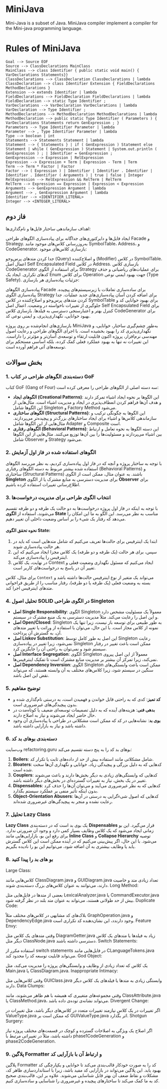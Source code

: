 # MiniJava
Mini-Java is a subset of Java. MiniJava compiler implement a compiler for the Mini-java
programming language.

# Rules of MiniJava
```
Goal --> Source EOF
Source --> ClassDeclarations MainClass
MainClass --> class Identifier { public static void main() { VarDeclarations Statements}}
ClassDeclarations --> ClassDeclaration ClassDeclarations | lambda
ClassDeclaration --> class Identifier Extension { FieldDeclarations MethodDeclarations }
Extension --> extends Identifier | lambda
FieldDeclarations --> FieldDeclaration FieldDeclarations | lambda
FieldDeclaration --> static Type Identifier ;
VarDeclarations --> VarDeclaration VarDeclarations | lambda
VarDeclaration --> Type Identifier ;
MethodDeclarations --> MethodDeclaration MethodDeclarations | lambda
MethodDeclaration --> public static Type Identifier ( Parameters ) { VarDeclarations Statements return GenExpression ; }
Parameters --> Type Identifier Parameter | lambda
Parameter --> , Type Identifier Parameter | lambda
Type --> boolean | int
Statements --> Statements Statement | lambda
Statement --> { Statements } | if ( GenExpression ) Statement else Statement | while ( GenExpression ) Statement | System.out.println ( GenExpression ) ; | Identifier = GenExpression ;
GenExpression --> Expression | RelExpression
Expression --> Expression + Term | Expression - Term | Term
Term --> Term * Factor | Factor
Factor --> ( Expression ) | Identifier | Identifier . Identifier | Identifier . Identifier ( Arguments ) | true | false | Integer
RelExpression --> RelExpression && RelTerm | RelTerm
RelTerm --> Expression == Expression | Expression < Expression
Arguments --> GenExpression Argument | lambda
Argument --> , GenExpression Argument | lambda
Identifier --> <IDENTIFIER_LITERAL>
Integer --> <INTEGER_LITERAL>
```

## فاز دوم
اهداف
سازماندهی ساختار فایل‌ها و نام‌گذاری‌ها:

ایجاد فایل‌ها و دایرکتوری‌های جداگانه برای پیاده‌سازی الگوهای طراحی Facade و Strategy.
به‌روز‌رسانی کلاس‌های موجود مانند SymbolTable، Address، و CodeGenerator.
بازسازی کلاس‌های موجود:

جدا کردن متدهای پرس‌وجو (Query) و اصلاح‌کننده (Modifier) در کلاس SymbolTable.
اعمال اصل Self Encapsulated Field در کلاس Address.
بازسازی کلاس CodeGenerator برای استفاده از الگوی Strategy برای عملیات‌های ریاضیاتی و حذف کدهای تکراری.
ایجاد یک Enum برای کلاس Operation جهت بهبود ایمنی نوعی (Type Safety).
جزئیات پیاده‌سازی هر بازسازی:

پیاده‌سازی الگوهای Facade برای ساده‌سازی تعاملات با زیرسیستم‌های پیچیده.
پیاده‌سازی الگوی Strategy برای اضافه کردن آسان پیاده‌سازی‌های جدید عملیات.
جدا کردن متدهای پرس‌وجو و اصلاح‌کننده در کلاس SymbolTable برای بهبود خوانایی کد و جلوگیری از تغییرات ناخواسته در وضعیت.
اعمال اصل Self Encapsulated Field برای کنترل بهتر و اعتبارسنجی دسترسی به فیلدها.
بازسازی کلاس CodeGenerator برای بهبود خوانایی، نگهداری‌پذیری، و ایمنی نوعی کد.

بازسازی‌های انجام‌شده بر روی پروژه MiniJava به‌طور چشم‌گیری ساختار، خوانایی، و نگهداری‌پذیری کد را بهبود بخشیده است. با اجرای الگوهای طراحی و رعایت اصول مهندسی نرم‌افزار، پروژه اکنون قابلیت ارتقاء و توسعه‌ی آسان‌تر و مؤثرتر را داراست. این تغییرات نه تنها به بهبود عملکرد فعلی کمک کرده، بلکه اساسی مستحکم برای توسعه‌های آتی فراهم آورده است.



## بخش سوالات

### 1. دسته‌بندی الگوهای طراحی در کتاب GoF

کتاب GoF (Gang of Four) سه دسته اصلی از الگوهای طراحی را معرفی کرده است:

- **الگوهای ایجاد (Creational Patterns)**: این الگوها بر نحوه ایجاد اشیاء تمرکز دارند و هدف آن‌ها فراهم کردن انعطاف‌پذیری در ایجاد و مدیریت اشیاء است. مثال‌هایی از این الگوها شامل Singleton و Factory Method می‌شود.
- **الگوهای ساختاری (Structural Patterns)**: این الگوها به چگونگی ترکیب و سازماندهی کلاس‌ها و اشیاء برای ایجاد ساختارهای بزرگ‌تر و پیچیده‌تر می‌پردازند. مثال‌هایی از این الگوها شامل Adapter و Composite است.
- **الگوهای رفتاری (Behavioral Patterns)**: این دسته الگوها به نحوه تعامل و ارتباط بین اشیاء می‌پردازند و مسئولیت‌ها را بین آن‌ها توزیع می‌کنند. مثال‌هایی از این الگوها شامل Observer و Strategy می‌شود.

### 2. الگوهای استفاده شده در فاز اول آزمایش

با توجه به ساختار پروژه و آنچه که در فاز اول پیاده‌سازی کردیم، به نظر می‌رسد الگوهای استفاده شده بیشتر مربوط به دسته الگوهای رفتاری (Behavioral Patterns) و ساختاری (Structural Patterns) باشند. به عنوان مثال، ممکن است از الگوی **Singleton** برای مدیریت دسترسی به منابع مشترک یا از الگوی **Observer** برای اطلاع‌رسانی تغییرات استفاده کرده باشیم.

### 3. انتخاب الگوی طراحی برای مدیریت درخواست‌ها

با توجه به اینکه در فاز اول پروژه درخواست‌ها به دو حالت یک طرفه و دو طرفه تقسیم می‌شوند، استفاده از **الگوی State** مناسب به نظر می‌رسد. این الگو به ما این امکان را می‌دهد که رفتار یک شیء را بر اساس وضعیت داخلی آن تغییر دهیم. 

#### نحوه تحقق الگوی State:
1. ابتدا یک اینترفیس برای حالت‌ها تعریف می‌کنیم که شامل متدهایی است که باید در هر حالت پیاده‌سازی شوند.
2. سپس، برای هر حالت (یک طرفه و دو طرفه) یک کلاس مجزا ایجاد می‌کنیم که این اینترفیس را پیاده‌سازی می‌کند.
3. در نهایت، یک کلاس Context ایجاد می‌کنیم که مسئول نگهداری وضعیت فعلی و تغییر آن در پاسخ به درخواست‌های کاربر است.

برای مثال، کلاس `Context` می‌تواند یک متغیر از نوع اینترفیس حالت‌ها داشته باشد و بسته به وضعیت فعلی (یک طرفه یا دو طرفه)، رفتار مناسب را از طریق فراخوانی متدهای اینترفیس اجرا کند.

### 4. تحلیل اصول SOLID در الگوی طراحی Singleton

- **اصل Single Responsibility**: الگوی Singleton معمولاً یک مسئولیت مشخص دارد و این اصل را رعایت می‌کند. مثلاً مدیریت دسترسی به یک منبع مشترک در سیستم.
- **اصل Open/Closed**: Singleton به طور طبیعی برای توسعه باز نیست، زیرا تنها یک نمونه از کلاس مجاز است. با این حال، می‌توان با استفاده از وراثت یا تغییر متدهای آن، به گسترش آن پرداخت.
- **اصل Liskov Substitution**: این اصل به طور کامل توسط Singleton رعایت نمی‌شود، زیرا تغییر در پیاده‌سازی Singleton ممکن است باعث تغییر در رفتار سیستم شود و نمی‌توان به راحتی آن را جایگزین کرد.
- **اصل Interface Segregation**: الگوی Singleton معمولاً از این اصل پیروی نمی‌کند، زیرا تمرکز آن بیشتر بر مدیریت منابع مشترک است تا تفکیک اینترفیس‌ها.
- **اصل Dependency Inversion**: الگوی Singleton ممکن است باعث وابستگی‌های سنگین در سیستم شود، زیرا کلاس‌های مختلف به آن وابسته هستند، که می‌تواند نقض این اصل باشد.

### 5. توضیح مفاهیم

- **کد تمیز**: کدی که به راحتی قابل خواندن و فهمیدن است، به درستی نام‌گذاری شده و بدون پیچیدگی‌های غیرضروری است.
- **بدهی فنی**: هزینه‌های آینده که به دلیل تصمیمات توسعه‌ای ضعیف یا کوتاه‌مدت در حال حاضر ایجاد می‌شوند و نیاز به اصلاح دارند.
- **بوی بد**: نشانه‌هایی در کد که ممکن است مشکلاتی در طراحی یا پیاده‌سازی آن وجود داشته باشد و نیاز به بازآرایی داشته باشد.

### 6. دسته‌بندی بوهای بد کد

وب‌سایت refactoring.guru بوهای بد کد را به پنج دسته تقسیم می‌کند:

1. **Boilers**: شامل مشکلاتی مانند استفاده بیش از حد از داده‌های ثابت یا تکرار کد.
2. **Bloaters**: کدهایی که به دلیل بزرگی و پیچیدگی زیاد، خوانایی و نگهداری آن‌ها سخت شده است.
3. **Couplers**: کدهایی که وابستگی‌های زیادی به دیگر بخش‌ها دارند و باعث می‌شوند تغییر در یک بخش، نیاز به تغییرات گسترده‌ای در بخش‌های دیگر داشته باشد.
4. **Dispensables**: کدهایی که به نظر غیرضروری می‌آیند و می‌توان آن‌ها را حذف کرد بدون اینکه تأثیر منفی بر عملکرد سیستم بگذارد.
5. **Object-Orientation Abusers**: کدهایی که اصول شیء‌گرایی به درستی در آن‌ها رعایت نشده و منجر به پیچیدگی‌های غیرضروری شده‌اند.

### 7. تحلیل Lazy Class

**Lazy Class** یک بوی بد است که در دسته‌بندی **Dispensables** قرار می‌گیرد. این بو زمانی ایجاد می‌شود که یک کلاس وظایف بسیار کمی دارد و وجود آن ضرورتی ندارد. برای رفع این بو، بازآرایی‌هایی مانند **Inline Class** و **Collapse Hierarchy** توصیه می‌شود. با این حال، اگر پیش‌بینی می‌کنیم که در آینده ممکن است این کلاس گسترش یابد یا وظایف بیشتری به آن اضافه شود، می‌توانیم این بو را نادیده بگیریم.

### 8. بو های بد را پیدا کنید
Large Class:

کلاس‌هایی مانند ClassDiagram.java و GUIDiagram.java تعداد زیادی متد و خاصیت دارند، می‌توانند به عنوان کلاس‌های بزرگ دسته‌بندی شوند.
Long Method:

بعضی از متدها در فایل‌هایی مثل LexicalAnalyzer.java یا CommandExecutor.java بیش از حد طولانی هستند، می‌تواند به عنوان متد بلند در نظر گرفته شود.
Duplicate Code:

بلاک‌های کد مشابهی در کلاس‌های مختلف مثلاً GraphOperation.java و DependencyEdge.java وجود دارندد، این نشان‌دهنده کد تکراری است.
Feature Envy:

وقتی متدهای یک کلاس مثل DiagramGetter.java زیاد به فیلدها یا متدهای یک کلاس دیگر مثل ClassNode.java دسترسی داشته باشند.
Switch Statements:

استفاده مکرر از switch statements در فایل‌هایی مانند CLanguageTokens.java می‌تواند قابلیت توسعه کد را محدود کند.
God Object:

یک کلاس که تعداد زیادی از وظایف و وابستگی‌های پروژه را مدیریت می‌کند، مثل Main.java یا ClassDiagram.java.
Inappropriate Intimacy:

وقتی کلاس‌هایی مثل GUIClass.java وابستگی زیادی به متدها یا فیلدهای یک کلاس دیگر دارند.
Data Clumps:

وقتی مجموعه‌های متغییری که همیشه با هم ظاهر می‌شوند، مانند ClassAttribute.java یا ClassMethod.java، می‌تواند نشانه‌ی توده‌ی داده باشد.
Divergent Change:

اگر تغییرات در یک کلاس نیازمند تغییرات متعدد در کلاس‌های دیگر باشد، مثل تغییرات در ValueType.java که ممکن است بر GUIValueType.java اثر بگذارد.
Shotgun Surgery:

اگر اصلاح یک ویژگی به اصلاحات گسترده و کوچک در قسمت‌های مختلف پروژه نیاز داشته باشد، مثلاً در تغییراتی مرتبط با phase1CodeGeneration و phase2CodeGeneration.
### 9. پلاگین Formatter و ارتباط آن با بازآرایی کد

پلاگین Formatter کد را به صورت خودکار قالب‌بندی می‌کند تا خوانایی و یکپارچگی کد بهبود یابد. این پلاگین می‌تواند در بازآرایی کد مفید باشد، زیرا با استانداردسازی ظاهر کد، مشکلات و نقاط ضعف آن بهتر قابل شناسایی می‌شوند. علاوه بر این، قالب‌بندی صحیح کد به ما کمک می‌کند تا ساختارهای پیچیده و غیرضروری را شناسایی و ساده‌سازی کنیم.
